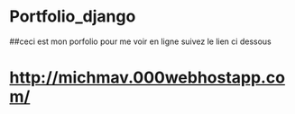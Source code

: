 # Portfolio_django
##ceci est mon porfolio pour me voir en ligne suivez le lien ci dessous
# http://michmav.000webhostapp.com/
